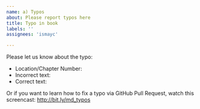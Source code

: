 ```yaml
---
name: a) Typos
about: Please report typos here
title: Typo in book
labels: ''
assignees: 'ismayc'

---
```


Please let us know about the typo:

* Location/Chapter Number: 
* Incorrect text: 
* Correct text: 

Or if you want to learn how to fix a typo via GitHub Pull Request, watch this screencast: http://bit.ly/md_typos
